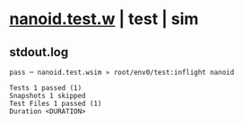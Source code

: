 # [nanoid.test.w](../../../../../../examples/tests/sdk_tests/util/nanoid.test.w) | test | sim

## stdout.log
```log
pass ─ nanoid.test.wsim » root/env0/test:inflight nanoid

Tests 1 passed (1)
Snapshots 1 skipped
Test Files 1 passed (1)
Duration <DURATION>
```

